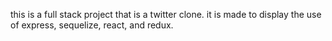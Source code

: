 this is a full stack project that is a twitter clone. it is made to display the use of express, sequelize, react, and redux. 
